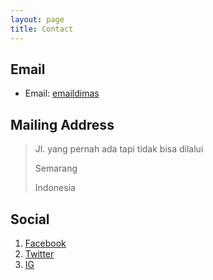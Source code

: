 ```yaml
---
layout: page
title: Contact
---
```



## Email

* Email: [emaildimas](mailto:sarungcapgajah21@gmail.com)



## Mailing Address

> Jl. yang pernah ada tapi tidak bisa dilalui
>
> Semarang
>
> Indonesia
> 



## Social

1. [Facebook](#)
2. [Twitter](#)
3. [IG](#)

